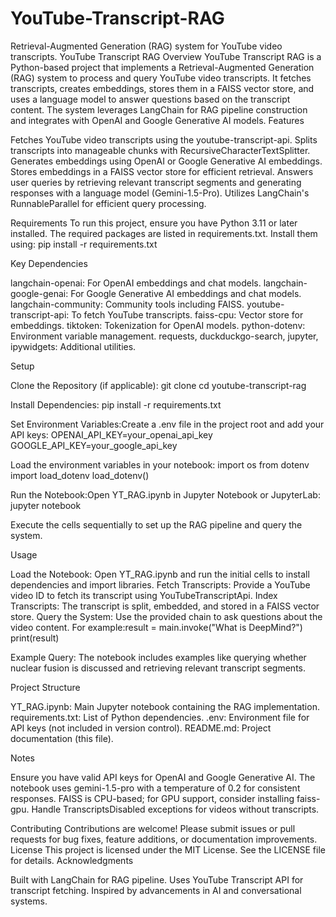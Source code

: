 # YouTube-Transcript-RAG
Retrieval-Augmented Generation (RAG) system for YouTube video transcripts.
YouTube Transcript RAG
Overview
YouTube Transcript RAG is a Python-based project that implements a Retrieval-Augmented Generation (RAG) system to process and query YouTube video transcripts. It fetches transcripts, creates embeddings, stores them in a FAISS vector store, and uses a language model to answer questions based on the transcript content. The system leverages LangChain for RAG pipeline construction and integrates with OpenAI and Google Generative AI models.
Features

Fetches YouTube video transcripts using the youtube-transcript-api.
Splits transcripts into manageable chunks with RecursiveCharacterTextSplitter.
Generates embeddings using OpenAI or Google Generative AI embeddings.
Stores embeddings in a FAISS vector store for efficient retrieval.
Answers user queries by retrieving relevant transcript segments and generating responses with a language model (Gemini-1.5-Pro).
Utilizes LangChain's RunnableParallel for efficient query processing.

Requirements
To run this project, ensure you have Python 3.11 or later installed. The required packages are listed in requirements.txt. Install them using:
pip install -r requirements.txt

Key Dependencies

langchain-openai: For OpenAI embeddings and chat models.
langchain-google-genai: For Google Generative AI embeddings and chat models.
langchain-community: Community tools including FAISS.
youtube-transcript-api: To fetch YouTube transcripts.
faiss-cpu: Vector store for embeddings.
tiktoken: Tokenization for OpenAI models.
python-dotenv: Environment variable management.
requests, duckduckgo-search, jupyter, ipywidgets: Additional utilities.

Setup

Clone the Repository (if applicable):
git clone <repository-url>
cd youtube-transcript-rag


Install Dependencies:
pip install -r requirements.txt


Set Environment Variables:Create a .env file in the project root and add your API keys:
OPENAI_API_KEY=your_openai_api_key
GOOGLE_API_KEY=your_google_api_key

Load the environment variables in your notebook:
import os
from dotenv import load_dotenv
load_dotenv()


Run the Notebook:Open YT_RAG.ipynb in Jupyter Notebook or JupyterLab:
jupyter notebook

Execute the cells sequentially to set up the RAG pipeline and query the system.


Usage

Load the Notebook: Open YT_RAG.ipynb and run the initial cells to install dependencies and import libraries.
Fetch Transcripts: Provide a YouTube video ID to fetch its transcript using YouTubeTranscriptApi.
Index Transcripts: The transcript is split, embedded, and stored in a FAISS vector store.
Query the System: Use the provided chain to ask questions about the video content. For example:result = main.invoke("What is DeepMind?")
print(result)


Example Query: The notebook includes examples like querying whether nuclear fusion is discussed and retrieving relevant transcript segments.

Project Structure

YT_RAG.ipynb: Main Jupyter notebook containing the RAG implementation.
requirements.txt: List of Python dependencies.
.env: Environment file for API keys (not included in version control).
README.md: Project documentation (this file).

Notes

Ensure you have valid API keys for OpenAI and Google Generative AI.
The notebook uses gemini-1.5-pro with a temperature of 0.2 for consistent responses.
FAISS is CPU-based; for GPU support, consider installing faiss-gpu.
Handle TranscriptsDisabled exceptions for videos without transcripts.

Contributing
Contributions are welcome! Please submit issues or pull requests for bug fixes, feature additions, or documentation improvements.
License
This project is licensed under the MIT License. See the LICENSE file for details.
Acknowledgments

Built with LangChain for RAG pipeline.
Uses YouTube Transcript API for transcript fetching.
Inspired by advancements in AI and conversational systems.

